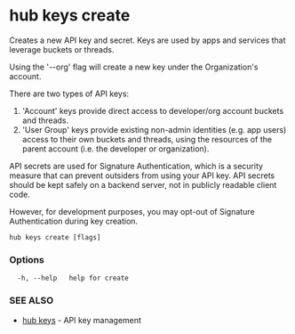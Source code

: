 # hub keys create

Creates a new API key and secret. Keys are used by apps and services that leverage buckets or threads.

Using the '--org' flag will create a new key under the Organization's account.

There are two types of API keys:
1. 'Account' keys provide direct access to developer/org account buckets and threads.
2. 'User Group' keys provide existing non-admin identities (e.g. app users) access to their own buckets and threads, using the resources of the parent account (i.e. the developer or organization).

API secrets are used for Signature Authentication, which is a security measure that can prevent outsiders from using your API key. API secrets should be kept safely on a backend server, not in publicly readable client code.

However, for development purposes, you may opt-out of Signature Authentication during key creation. 


```
hub keys create [flags]
```

### Options

```
  -h, --help   help for create
```

### SEE ALSO

* [hub keys](hub_keys.md)	 - API key management
